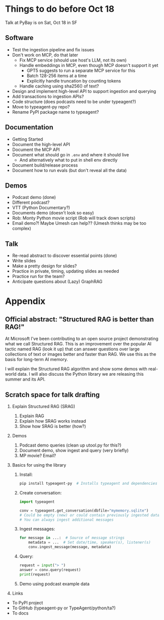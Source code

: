 # Things to do before Oct 18

Talk at PyBay is on Sat, Oct 18 in SF

## Software

- Test the ingestion pipeline and fix issues
- Don't work on MCP, do that later
  - Fix MCP service (should use host's LLM, not its own)
  - Handle embeddings in MCP, even though MCP doesn't support it yet
    - GPT5 suggests to run a separate MCP service for this
    - Batch 128-256 items at a time
    - Explicitly handle truncation by counting tokens
  - Handle caching using sha256() of text?
- Design and implement high-level API to support ingestion and querying
- Add transactions to ingestion APIs?
- Code structure (does podcasts need to be under typeagent?)
- Move to typeagent-py repo?
- Rename PyPI package name to typeagent?

## Documentation

- Getting Started
- Document the high-level API
- Document the MCP API
- Document what should go in `.env` and where it should live
  - And alternatively what to put in shell env directly
- Document build/release process
- Document how to run evals (but don't reveal all the data)

## Demos

- Podcast demo (done)
- Different podcast?
- VTT (Python Documentary?)
- Documents demo (doesn't look so easy)
- Rob: Monty Python movie script (Rob will track down scripts)
- Email demo?! Maybe Umesh can help?? (Umesh thinks may be too complex)

## Talk

- Re-read abstract to discover essential points (done)
- Write slides
- Make a pretty design for slides?
- Practice in private, timing, updating slides as needed
- Practice run for the team?
- Anticipate questions about (Lazy) GraphRAG


# Appendix

## Official abstract: "Structured RAG is better than RAG!"

At Microsoft I've been contributing to an open source project
demonstrating what we call Structured RAG.
This is an improvement over the popular AI tactic named RAG (look it up)
that can answer questions over large collections of text or images
better and faster than RAG. We use this as the basis for long-term AI
memory.

I will explain the Structured RAG algorithm and show some demos with
real-world data. I will also discuss the Python library we are releasing
this summer and its API.

## Scratch space for talk drafting

1. Explain Structured RAG (SRAG)

   1. Explain RAG
   2. Explain how SRAG works instead
   3. Show how SRAG is better (how?)

2. Demos

   1. Podcast demo queries (clean up utool.py for this?)
   2. Document demo, show ingest and query (very briefly)
   3. MP movie? Email?

3. Basics for using the library
   1. Install:
      ```sh
      pip install typeagent-py  # Installs typeagent and dependencies
      ```
   2. Create conversation:
      ```py
      import typeagent

      conv = typeagent.get_conversation(dbfile="mymemory.sqlite")
      # Could be empty (new) or could contain previously ingested data
      # You can always ingest additional messages
      ```
   3. Ingest messages:
      ```py
      for message in ...:  # Source of message strings
          metadata = ...  # Set date/time, speaker(s), listener(s)
          conv.ingest_message(message, metadata)
      ```
   4. Query:
      ```py
      request = input("> ")
      answer = conv.query(request)
      print(request)
      ```
   5. Demo using podcast example data

4. Links

- To PyPI project
- To GitHub (typeagent-py or TypeAgent/python/ta?)
- To docs

